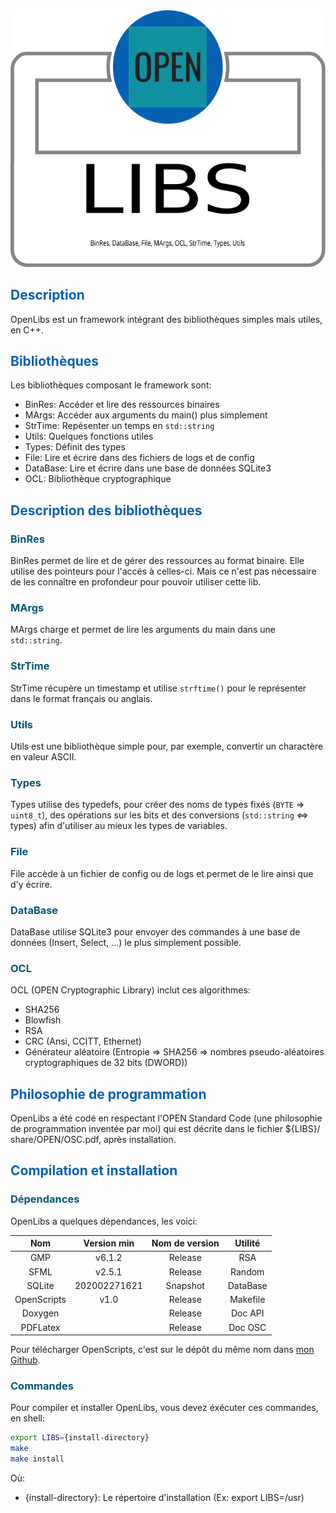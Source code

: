 <!-- Required extensions: pymdown.betterem, pymdown.tilde, pymdown.emoji, pymdown.tasklist, pymdown.superfences -->

<div style=text-align:center><img src=".Other/Logo.svg" title="Logo OpenLibs" alt="Logo OpenLibs"></div>

<h2 style="color:#0761b2">Description</h2>

OpenLibs est un framework intégrant des bibliothèques simples mais utiles, 
en C++.

<h2 style="color:#0761b2">Bibliothèques</h2>

Les bibliothèques composant le framework sont: 

* BinRes: Accéder et lire des ressources binaires
* MArgs: Accéder aux arguments du main() plus simplement
* StrTime: Repésenter un temps en ``` std::string ```
* Utils: Quelques fonctions utiles
* Types: Définit des types
* File: Lire et écrire dans des fichiers de logs et de config
* DataBase: Lire et écrire dans une base de données SQLite3
* OCL: Bibliothèque cryptographique

<h2 style="color:#0761b2">Description des bibliothèques</h2>
<h3 style="color: #045576">BinRes</h3>

BinRes permet de lire et de gérer des ressources au format binaire.
Elle utilise des pointeurs pour l'accés à celles-ci. Mais ce n'est pas 
nécessaire de les connaître en profondeur pour pouvoir utiliser cette lib.

<h3 style="color: #045576">MArgs</h3>

MArgs charge et permet de lire les arguments du main dans une 
``` std::string ```.

<h3 style="color: #045576">StrTime</h3>

StrTime récupère un timestamp et utilise ``` strftime() ``` pour le 
représenter dans le format français ou anglais.

<h3 style="color: #045576">Utils</h3>

Utils est une bibliothèque simple pour, par exemple, convertir un 
charactère en valeur ASCII.

<h3 style="color: #045576">Types</h3>

Types utilise des typedefs, pour créer des noms de types fixés 
(``` BYTE ``` => ``` uint8_t ```), des opérations sur les bits et des 
conversions (``` std::string ``` <=> types) afin d'utiliser au mieux les 
types de variables.

<h3 style="color: #045576">File</h3>

File accède à un fichier de config ou de logs et permet de le lire ainsi 
que d'y écrire.

<h3 style="color: #045576">DataBase</h3>

DataBase utilise SQLite3 pour envoyer des commandes à une base de données 
(Insert, Select, ...) le plus simplement possible.

<h3 style="color: #045576">OCL</h3>

OCL (OPEN Cryptographic Library) inclut ces algorithmes:

* SHA256
* Blowfish
* RSA
* CRC (Ansi, CCITT, Ethernet)
* Générateur aléatoire (Entropie => SHA256 => nombres pseudo-aléatoires 
cryptographiques de 32 bits (DWORD))


<h2 style="color:#0761b2">Philosophie de programmation</h2>

OpenLibs a été codé en respectant l'OPEN Standard Code (une philosophie de 
programmation inventée par moi) qui est décrite dans le fichier ${LIBS}/
share/OPEN/OSC.pdf, après installation.


<h2 style="color:#0761b2">Compilation et installation</h2>
<h3 style="color: #045576">Dépendances</h3>

OpenLibs a quelques dépendances, les voici:


| Nom         | Version min  | Nom de version | Utilité  |
|:-----------:|:------------:|:--------------:|:--------:|
| GMP         | v6.1.2       | Release        | RSA      |
| SFML        | v2.5.1       | Release        | Random   |
| SQLite      | 202002271621 | Snapshot       | DataBase |
| OpenScripts | v1.0         | Release        | Makefile |
| Doxygen     |              | Release        | Doc API  |
| PDFLatex    |              | Release        | Doc OSC  |

Pour télécharger OpenScripts, c'est sur le dépôt du même nom dans [mon Github](https://github.com/RemsPrgm/).

<h3 style="color: #045576">Commandes</h3>

Pour compiler et installer OpenLibs, vous devez éxécuter ces commandes, en 
shell:


```bash
export LIBS={install-directory}
make
make install
```
Où:

* {install-directory}: Le répertoire d'installation (Ex: export LIBS=/usr)
